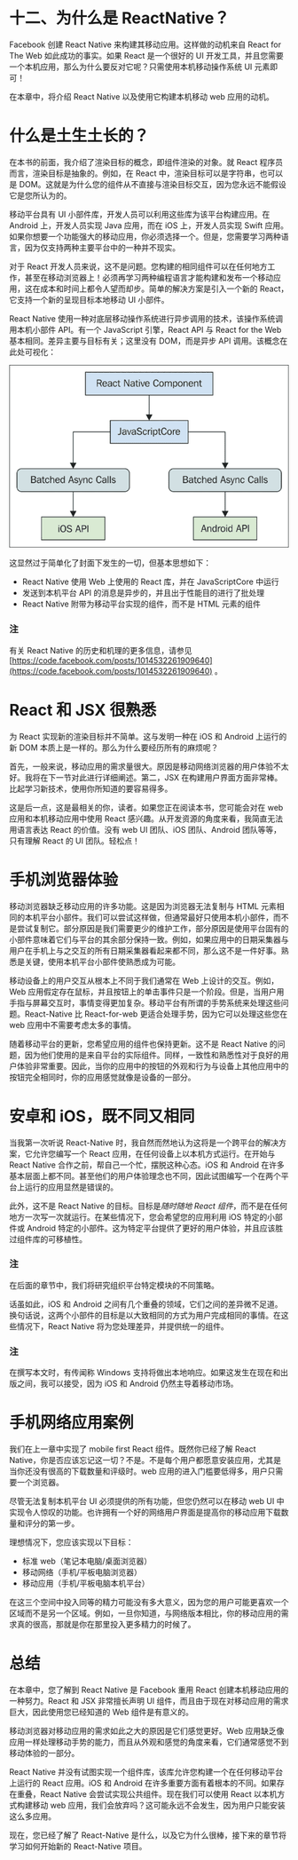 # 十二、为什么是 ReactNative？

Facebook 创建 React Native 来构建其移动应用。这样做的动机来自 React for The Web 如此成功的事实。如果 React 是一个很好的 UI 开发工具，并且您需要一个本机应用，那么为什么要反对它呢？只需使用本机移动操作系统 UI 元素即可！

在本章中，将介绍 React Native 以及使用它构建本机移动 web 应用的动机。

# 什么是土生土长的？

在本书的前面，我介绍了渲染目标的概念，即组件渲染的对象。就 React 程序员而言，渲染目标是抽象的。例如，在 React 中，渲染目标可以是字符串，也可以是 DOM。这就是为什么您的组件从不直接与渲染目标交互，因为您永远不能假设它是您所认为的。

移动平台具有 UI 小部件库，开发人员可以利用这些库为该平台构建应用。在 Android 上，开发人员实现 Java 应用，而在 iOS 上，开发人员实现 Swift 应用。如果你想要一个功能强大的移动应用，你必须选择一个。但是，您需要学习两种语言，因为仅支持两种主要平台中的一种并不现实。

对于 React 开发人员来说，这不是问题。您构建的相同组件可以在任何地方工作，甚至在移动浏览器上！必须再学习两种编程语言才能构建和发布一个移动应用，这在成本和时间上都令人望而却步。简单的解决方案是引入一个新的 React，它支持一个新的呈现目标本地移动 UI 小部件。

React Native 使用一种对底层移动操作系统进行异步调用的技术，该操作系统调用本机小部件 API。有一个 JavaScript 引擎，React API 与 React for the Web 基本相同。差异主要与目标有关；这里没有 DOM，而是异步 API 调用。该概念在此处可视化：

![What is React Native?](img/00085.jpeg)

这显然过于简单化了封面下发生的一切，但基本思想如下：

*   React Native 使用 Web 上使用的 React 库，并在 JavaScriptCore 中运行
*   发送到本机平台 API 的消息是异步的，并且出于性能目的进行了批处理
*   React Native 附带为移动平台实现的组件，而不是 HTML 元素的组件

### 注

有关 React Native 的历史和机理的更多信息，请参见[https://code.facebook.com/posts/1014532261909640](https://code.facebook.com/posts/1014532261909640) 。

# React 和 JSX 很熟悉

为 React 实现新的渲染目标并不简单。这与发明一种在 iOS 和 Android 上运行的新 DOM 本质上是一样的。那么为什么要经历所有的麻烦呢？

首先，一般来说，移动应用的需求量很大。原因是移动网络浏览器的用户体验不太好。我将在下一节对此进行详细阐述。第二，JSX 在构建用户界面方面非常棒。比起学习新技术，使用你所知道的要容易得多。

这是后一点，这是最相关的你，读者。如果您正在阅读本书，您可能会对在 web 应用和本机移动应用中使用 React 感兴趣。从开发资源的角度来看，我简直无法用语言表达 React 的价值。没有 web UI 团队、iOS 团队、Android 团队等等，只有理解 React 的 UI 团队。轻松点！

# 手机浏览器体验

移动浏览器缺乏移动应用的许多功能。这是因为浏览器无法复制与 HTML 元素相同的本机平台小部件。我们可以尝试这样做，但通常最好只使用本机小部件，而不是尝试复制它。部分原因是我们需要更少的维护工作，部分原因是使用平台固有的小部件意味着它们与平台的其余部分保持一致。例如，如果应用中的日期采集器与用户在手机上与之交互的所有日期采集器看起来都不同，那么这不是一件好事。熟悉是关键，使用本机平台小部件使熟悉成为可能。

移动设备上的用户交互从根本上不同于我们通常在 Web 上设计的交互。例如，Web 应用假定存在鼠标，并且按钮上的单击事件只是一个阶段。但是，当用户用手指与屏幕交互时，事情变得更加复杂。移动平台有所谓的手势系统来处理这些问题。React-Native 比 React-for-web 更适合处理手势，因为它可以处理这些您在 web 应用中不需要考虑太多的事情。

随着移动平台的更新，您希望应用的组件也保持更新。这不是 React Native 的问题，因为他们使用的是来自平台的实际组件。同样，一致性和熟悉性对于良好的用户体验非常重要。因此，当你的应用中的按钮的外观和行为与设备上其他应用中的按钮完全相同时，你的应用感觉就像是设备的一部分。

# 安卓和 iOS，既不同又相同

当我第一次听说 React-Native 时，我自然而然地认为这将是一个跨平台的解决方案，它允许您编写一个 React 应用，在任何设备上以本机方式运行。在开始与 React Native 合作之前，帮自己一个忙，摆脱这种心态。iOS 和 Android 在许多基本层面上都不同。甚至他们的用户体验理念也不同，因此试图编写一个在两个平台上运行的应用显然是错误的。

此外，这不是 React Native 的目标。目标是*随时随地 React 组件*，而不是在任何地方一次写一次就运行。在某些情况下，您会希望您的应用利用 iOS 特定的小部件或 Android 特定的小部件。这为特定平台提供了更好的用户体验，并且应该胜过组件库的可移植性。

### 注

在后面的章节中，我们将研究组织平台特定模块的不同策略。

话虽如此，iOS 和 Android 之间有几个重叠的领域，它们之间的差异微不足道。换句话说，这两个小部件的目标是以大致相同的方式为用户完成相同的事情。在这些情况下，React Native 将为您处理差异，并提供统一的组件。

### 注

在撰写本文时，有传闻称 Windows 支持将做出本地响应。如果这发生在现在和出版之间，我可以接受，因为 iOS 和 Android 仍然主导着移动市场。

# 手机网络应用案例

我们在上一章中实现了 mobile first React 组件。既然你已经了解 React Native，你是否应该忘记这一切？不是。不是每个用户都愿意安装应用，尤其是当你还没有很高的下载数量和评级时。web 应用的进入门槛要低得多，用户只需要一个浏览器。

尽管无法复制本机平台 UI 必须提供的所有功能，但您仍然可以在移动 web UI 中实现令人惊叹的功能。也许拥有一个好的网络用户界面是提高你的移动应用下载数量和评分的第一步。

理想情况下，您应该实现以下目标：

*   标准 web（笔记本电脑/桌面浏览器）
*   移动网络（手机/平板电脑浏览器）
*   移动应用（手机/平板电脑本机平台）

在这三个空间中投入同等的精力可能没有多大意义，因为您的用户可能更喜欢一个区域而不是另一个区域。例如，一旦你知道，与网络版本相比，你的移动应用的需求真的很高，那就是你在那里投入更多精力的时候了。

# 总结

在本章中，您了解到 React Native 是 Facebook 重用 React 创建本机移动应用的一种努力。React 和 JSX 非常擅长声明 UI 组件，而且由于现在对移动应用的需求巨大，因此使用您已经知道的 Web 组件是有意义的。

移动浏览器对移动应用的需求如此之大的原因是它们感觉更好。Web 应用缺乏像应用一样处理移动手势的能力，而且从外观和感觉的角度来看，它们通常感觉不到移动体验的一部分。

React Native 并没有试图实现一个组件库，该库允许您构建一个在任何移动平台上运行的 React 应用。iOS 和 Android 在许多重要方面有着根本的不同。如果存在重叠，React Native 会尝试实现公共组件。现在我们可以使用 React 以本机方式构建移动 web 应用，我们会放弃吗？这可能永远不会发生，因为用户只能安装这么多应用。

现在，您已经了解了 React-Native 是什么，以及它为什么很棒，接下来的章节将学习如何开始新的 React-Native 项目。